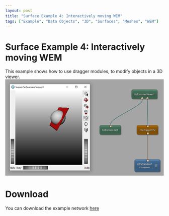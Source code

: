 ```yaml
---
layout: post
title: "Surface Example 4: Interactively moving WEM"
tags: ["Example", "Data Objects", "3D", "Surfaces", "Meshes", "WEM"]
---
```


# Surface Example 4: Interactively moving WEM
This example shows how to use dragger modules, to modify objects in a 3D viewer.
![Screenshot](/examples/data_objects/surface_objects/example4/image.png)

# Download
You can download the example network [here](/examples/data_objects/surface_objects/example4/SurfaceExample4.zip)
